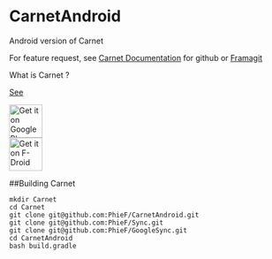 # CarnetAndroid

Android version of Carnet

For feature request, see [Carnet Documentation](../../../CarnetDocumentation) for github or
<a href="https://framagit.org/PhieF/CarnetDocumentation"> Framagit</a>

What is Carnet ?

<a href="https://framagit.org/PhieF/CarnetDocumentation">See</a>


[<img src="https://play.google.com/intl/en_us/badges/images/generic/en_badge_web_generic.png" alt="Get it on Google Play" height="60">](https://play.google.com/store/apps/details?id=com.spisoft.quicknote)	 
 [<img src="https://f-droid.org/badge/get-it-on.png" alt="Get it on F-Droid" height="60">](https://f-droid.org/app/com.spisoft.quicknote)



##Building Carnet

```
mkdir Carnet
cd Carnet
git clone git@github.com:PhieF/CarnetAndroid.git
git clone git@github.com:PhieF/Sync.git
git clone git@github.com:PhieF/GoogleSync.git
cd CarnetAndroid
bash build.gradle
```
